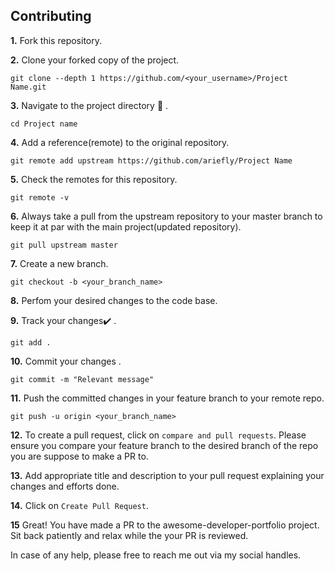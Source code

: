 ## Contributing

**1.** Fork this repository.

**2.** Clone your forked copy of the project.

```
git clone --depth 1 https://github.com/<your_username>/Project Name.git
```

**3.** Navigate to the project directory :file_folder: .

```
cd Project name
```

**4.** Add a reference(remote) to the original repository.

```
git remote add upstream https://github.com/ariefly/Project Name
```

**5.** Check the remotes for this repository.

```
git remote -v
```

**6.** Always take a pull from the upstream repository to your master branch to keep it at par with the main project(updated repository).

```
git pull upstream master
```

**7.** Create a new branch.

```
git checkout -b <your_branch_name>
```

**8.** Perfom your desired changes to the code base.

**9.** Track your changes:heavy_check_mark: .

```
git add .
```

**10.** Commit your changes .

```
git commit -m "Relevant message"
```

**11.** Push the committed changes in your feature branch to your remote repo.

```
git push -u origin <your_branch_name>
```

**12.** To create a pull request, click on `compare and pull requests`. Please ensure you compare your feature branch to the desired branch of the repo you are suppose to make a PR to.

**13.** Add appropriate title and description to your pull request explaining your changes and efforts done.

**14.** Click on `Create Pull Request`.

**15** Great! You have made a PR to the awesome-developer-portfolio project. Sit back patiently and relax while the your PR is reviewed.

In case of any help, please free to reach me out via my social handles.
